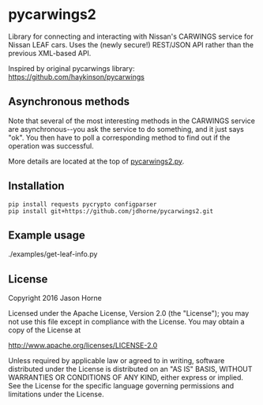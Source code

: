 # pycarwings2

Library for connecting and interacting with Nissan's CARWINGS service for Nissan LEAF cars.
Uses the (newly secure!) REST/JSON API rather than the previous XML-based API.

Inspired by original pycarwings library: https://github.com/haykinson/pycarwings

## Asynchronous methods

Note that several of the most interesting methods in the CARWINGS service are
asynchronous--you ask the service to do something, and it just says "ok". You then
have to poll a corresponding method to find out if the operation was successful.

More details are located at the top of [pycarwings2.py](https://github.com/jdhorne/pycarwings2/blob/master/pycarwings2/pycarwings2.py).

## Installation

    pip install requests pycrypto configparser
    pip install git+https://github.com/jdhorne/pycarwings2.git

## Example usage

./examples/get-leaf-info.py

## License

Copyright 2016 Jason Horne

Licensed under the Apache License, Version 2.0 (the "License");
you may not use this file except in compliance with the License.
You may obtain a copy of the License at

http://www.apache.org/licenses/LICENSE-2.0

Unless required by applicable law or agreed to in writing, software
distributed under the License is distributed on an "AS IS" BASIS,
WITHOUT WARRANTIES OR CONDITIONS OF ANY KIND, either express or implied.
See the License for the specific language governing permissions and
limitations under the License.
